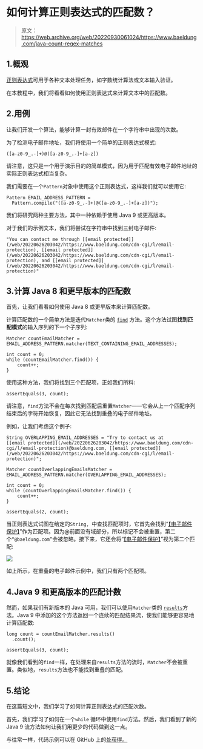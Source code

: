 # 如何计算正则表达式的匹配数？

> 原文：<https://web.archive.org/web/20220930061024/https://www.baeldung.com/java-count-regex-matches>

## 1.概观

[正则表达式](/web/20220626203042/https://www.baeldung.com/regular-expressions-java)可用于各种文本处理任务，如字数统计算法或文本输入验证。

在本教程中，我们将看看如何使用正则表达式来计算文本中的匹配数。

## 2.用例

让我们开发一个算法，能够计算一封有效邮件在一个字符串中出现的次数。

为了检测电子邮件地址，我们将使用一个简单的正则表达式模式:

```
([a-z0-9_.-]+)@([a-z0-9_.-]+[a-z])
```

请注意，这只是一个用于演示目的的简单模式，因为用于匹配有效电子邮件地址的实际正则表达式相当复杂。

我们需要在一个`Pattern`对象中使用这个正则表达式，这样我们就可以使用它:

```
Pattern EMAIL_ADDRESS_PATTERN = 
  Pattern.compile("([a-z0-9_.-]+)@([a-z0-9_.-]+[a-z])");
```

我们将研究两种主要方法，其中一种依赖于使用 Java 9 或更高版本。

对于我们的示例文本，我们将尝试在字符串中找到三封电子邮件:

```
"You can contact me through [[email protected]](/web/20220626203042/https://www.baeldung.com/cdn-cgi/l/email-protection), [[email protected]](/web/20220626203042/https://www.baeldung.com/cdn-cgi/l/email-protection), and [[email protected]](/web/20220626203042/https://www.baeldung.com/cdn-cgi/l/email-protection)"
```

## 3.计算 Java 8 和更早版本的匹配数

首先，让我们看看如何使用 Java 8 或更早版本来计算匹配数。

计算匹配数的一个简单方法是迭代`Matcher`类的 [`find`](https://web.archive.org/web/20220626203042/https://docs.oracle.com/en/java/javase/11/docs/api/java.base/java/util/regex/Matcher.html#find()) 方法。这个方法试图**找到匹配模式**的输入序列的下一个子序列:

```
Matcher countEmailMatcher = EMAIL_ADDRESS_PATTERN.matcher(TEXT_CONTAINING_EMAIL_ADDRESSES);

int count = 0;
while (countEmailMatcher.find()) {
    count++;
}
```

使用这种方法，我们将找到三个匹配项，正如我们所料:

```
assertEquals(3, count);
```

请注意，`find`方法不会在每次找到匹配后重置`Matcher`——它会从上一个匹配序列结束后的字符开始恢复，因此它无法找到重叠的电子邮件地址。

例如，让我们考虑这个例子:

```
String OVERLAPPING_EMAIL_ADDRESSES = "Try to contact us at [[email protected]](/web/20220626203042/https://www.baeldung.com/cdn-cgi/l/email-protection)@baeldung.com, [[email protected]](/web/20220626203042/https://www.baeldung.com/cdn-cgi/l/email-protection)";

Matcher countOverlappingEmailsMatcher = EMAIL_ADDRESS_PATTERN.matcher(OVERLAPPING_EMAIL_ADDRESSES);

int count = 0;
while (countOverlappingEmailsMatcher.find()) {
    count++;
}

assertEquals(2, count);
```

当正则表达式试图在给定的`String, `中查找匹配项时，它首先会找到“[【电子邮件保护】](/web/20220626203042/https://www.baeldung.com/cdn-cgi/l/email-protection)”作为匹配项。因为@前面没有域部分，所以标记不会被重置，第二个`“@baeldung.com”`会被忽略。接下来，它还会将“[【电子邮件保护】](/web/20220626203042/https://www.baeldung.com/cdn-cgi/l/email-protection)”视为第二个匹配:

[![](img/dbab1334670a1f78b167205cbbed039b.png)](/web/20220626203042/https://www.baeldung.com/wp-content/uploads/2020/07/match-regex.png)

如上所示，在重叠的电子邮件示例中，我们只有两个匹配项。

## 4.Java 9 和更高版本的匹配计数

然而，如果我们有新版本的 Java 可用，我们可以使用`Matcher`类的 [`results​`](https://web.archive.org/web/20220626203042/https://docs.oracle.com/en/java/javase/11/docs/api/java.base/java/util/regex/Matcher.html#results()) 方法。Java 9 中添加的这个方法返回一个连续的匹配结果流，使我们能够更容易地计算匹配数:

```
long count = countEmailMatcher.results()
  .count();

assertEquals(3, count);
```

就像我们看到的`find`一样，在处理来自`results`方法的流时，`Matcher`不会被重置。类似地，`results`方法也不能找到重叠的匹配。

## 5.结论

在这篇短文中，我们学习了如何计算正则表达式的匹配次数。

首先，我们学习了如何在一个`while` 循环中使用`find`方法。然后，我们看到了新的 Java 9 流方法如何让我们用更少的代码做到这一点。

与往常一样，代码示例可以在 GitHub 上的[处获得。](https://web.archive.org/web/20220626203042/https://github.com/eugenp/tutorials/tree/master/core-java-modules/core-java-regex)